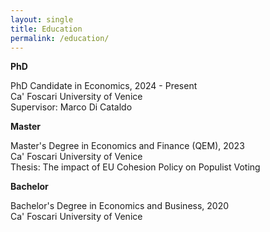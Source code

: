 ```yaml
---
layout: single
title: Education
permalink: /education/
---
```


**PhD**

PhD Candidate in Economics, 2024 - Present  \
Ca' Foscari University of Venice \
Supervisor: Marco Di Cataldo

**Master**

Master's Degree in Economics and Finance (QEM), 2023 \
Ca' Foscari University of Venice \
Thesis: The impact of EU Cohesion Policy on Populist Voting

**Bachelor**

Bachelor's Degree in Economics and Business, 2020 \
Ca' Foscari University of Venice
